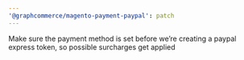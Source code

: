 ```yaml
---
'@graphcommerce/magento-payment-paypal': patch
---
```


Make sure the payment method is set before we’re creating a paypal express token, so possible surcharges get applied

